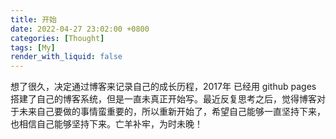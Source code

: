 ```yaml
---
title: 开始
date: 2022-04-27 23:02:00 +0800
categories: [Thought]
tags: [My]
render_with_liquid: false
---
```



想了很久，决定通过博客来记录自己的成长历程，2017年 已经用 github pages 搭建了自己的博客系统，但是一直未真正开始写。最近反复思考之后，觉得博客对于未来自己要做的事情蛮重要的，所以重新开始了，希望自己能够一直坚持下来，也相信自己能够坚持下来。亡羊补牢，为时未晚！
 
